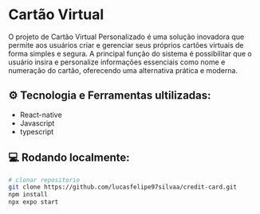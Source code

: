 # Cartão Virtual
O projeto de Cartão Virtual Personalizado é uma solução inovadora que permite aos usuários criar e gerenciar seus próprios cartões virtuais de forma simples e segura. A principal função do sistema é possibilitar que o usuário insira e personalize informações essenciais como nome e numeração do cartão, oferecendo uma alternativa prática e moderna.

## ⚙️ Tecnologia e Ferramentas ultilizadas:
- React-native 
- Javascript 
- typescript

## 💻 Rodando localmente: 
```bash
# clonar repositorio  
git clone https://github.com/lucasfelipe97silvaa/credit-card.git
npm install
npx expo start
```
